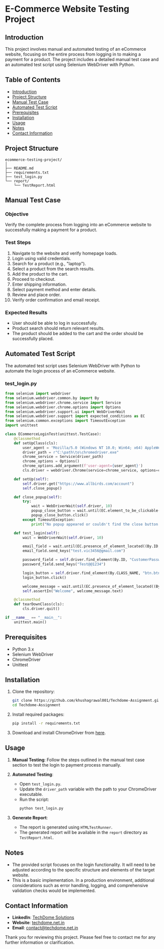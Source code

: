 # E-Commerce Website Testing Project

## Introduction
This project involves manual and automated testing of an eCommerce website, focusing on the entire process from logging in to making a payment for a product. The project includes a detailed manual test case and an automated test script using Selenium WebDriver with Python.

## Table of Contents
- [Introduction](#introduction)
- [Project Structure](#project-structure)
- [Manual Test Case](#manual-test-case)
- [Automated Test Script](#automated-test-script)
- [Prerequisites](#prerequisites)
- [Installation](#installation)
- [Usage](#usage)
- [Notes](#notes)
- [Contact Information](#contact-information)

## Project Structure
```
ecommerce-testing-project/
│
├── README.md
├── requirements.txt
├── test_login.py
└── report/
    └── TestReport.html
```

## Manual Test Case
### Objective
Verify the complete process from logging into an eCommerce website to successfully making a payment for a product.

### Test Steps
1. Navigate to the website and verify homepage loads.
2. Login using valid credentials.
3. Search for a product (e.g., "laptop").
4. Select a product from the search results.
5. Add the product to the cart.
6. Proceed to checkout.
7. Enter shipping information.
8. Select payment method and enter details.
9. Review and place order.
10. Verify order confirmation and email receipt.

### Expected Results
- User should be able to log in successfully.
- Product search should return relevant results.
- The product should be added to the cart and the order should be successfully placed.

## Automated Test Script
The automated test script uses Selenium WebDriver with Python to automate the login process of an eCommerce website.

### test_login.py
```python
from selenium import webdriver
from selenium.webdriver.common.by import By
from selenium.webdriver.chrome.service import Service
from selenium.webdriver.chrome.options import Options
from selenium.webdriver.support.ui import WebDriverWait
from selenium.webdriver.support import expected_conditions as EC
from selenium.common.exceptions import TimeoutException
import unittest

class ECommerceLoginTest(unittest.TestCase):
    @classmethod
    def setUpClass(cls):
        user_agent = 'Mozilla/5.0 (Windows NT 10.0; Win64; x64) AppleWebKit/537.36 (KHTML, like Gecko) Chrome/125.0.0.0 Safari/537.36'
        driver_path = r"C:\path\to\chromedriver.exe"
        chrome_service = Service(driver_path)
        chrome_options = Options()
        chrome_options.add_argument(f'user-agent={user_agent}')
        cls.driver = webdriver.Chrome(service=chrome_service, options=chrome_options)

    def setUp(self):
        self.driver.get("https://www.allbirds.com/account")
        self.close_popup()

    def close_popup(self):
        try:
            wait = WebDriverWait(self.driver, 10)
            popup_close_button = wait.until(EC.element_to_be_clickable((By.CLASS_NAME, "jsx-4037854530.IconButton.Modal__close")))
            popup_close_button.click()
        except TimeoutException:
            print("No popup appeared or couldn't find the close button.")

    def test_login(self):
        wait = WebDriverWait(self.driver, 10)

        email_field = wait.until(EC.presence_of_element_located((By.ID, "CustomerEmail")))
        email_field.send_keys("test.vic3456@gmail.com")

        password_field = self.driver.find_element(By.ID, "CustomerPassword")
        password_field.send_keys("Test@@1234")

        login_button = self.driver.find_element(By.CLASS_NAME, "btn.btn--full")
        login_button.click()

        welcome_message = wait.until(EC.presence_of_element_located((By.XPATH, "//*[contains(text(), 'Welcome')]")))
        self.assertIn("Welcome", welcome_message.text)

    @classmethod
    def tearDownClass(cls):
        cls.driver.quit()

if __name__ == "__main__":
    unittest.main()
```

## Prerequisites
- Python 3.x
- Selenium WebDriver
- ChromeDriver
- Unittest

## Installation
1. Clone the repository:
   ```sh
   git clone https://github.com/khushagrawal001/Techdome-Assignment.git
   cd Techdome-Assignment
   ```

2. Install required packages:
   ```sh
   pip install -r requirements.txt
   ```

3. Download and install ChromeDriver from [here](https://sites.google.com/a/chromium.org/chromedriver/).

## Usage
1. **Manual Testing**: Follow the steps outlined in the manual test case section to test the login to payment process manually.

2. **Automated Testing**:
   - Open `test_login.py`.
   - Update the `driver_path` variable with the path to your ChromeDriver executable.
   - Run the script:
     ```sh
     python test_login.py
     ```

3. **Generate Report**:
   - The report is generated using `HTMLTestRunner`.
   - The generated report will be available in the `report` directory as `TestReport.html`.

## Notes
- The provided script focuses on the login functionality. It will need to be adjusted according to the specific structure and elements of the target website.
- This is a basic implementation. In a production environment, additional considerations such as error handling, logging, and comprehensive validation checks would be implemented.

## Contact Information
- **LinkedIn**: [TechDome Solutions](https://www.linkedin.com/company/techdome-solutions)
- **Website**: [techdome.net.in](https://techdome.net.in)
- **Email**: [contact@techdome.net.in](mailto:contact@techdome.net.in)

Thank you for reviewing this project. Please feel free to contact me for any further information or clarification.
